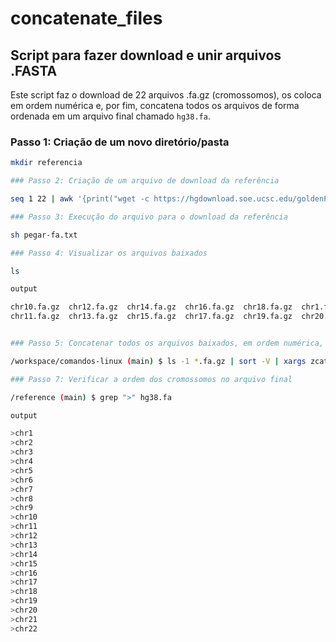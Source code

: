 # concatenate_files

## Script para fazer download e unir arquivos .FASTA

Este script faz o download de 22 arquivos .fa.gz (cromossomos), os coloca em ordem numérica e, por fim, concatena todos os arquivos de forma ordenada em um arquivo final chamado `hg38.fa`.

### Passo 1: Criação de um novo diretório/pasta

```bash
mkdir referencia

### Passo 2: Criação de um arquivo de download da referência

seq 1 22 | awk '{print("wget -c https://hgdownload.soe.ucsc.edu/goldenPath/hg38/chromosomes/chr"$1".fa.gz")}' > pegar-fa.txt

### Passo 3: Execução do arquivo para o download da referência

sh pegar-fa.txt

### Passo 4: Visualizar os arquivos baixados

ls

output 

chr10.fa.gz  chr12.fa.gz  chr14.fa.gz  chr16.fa.gz  chr18.fa.gz  chr1.fa.gz   chr21.fa.gz  chr2.fa.gz  chr4.fa.gz  chr6.fa.gz  chr8.fa.gz
chr11.fa.gz  chr13.fa.gz  chr15.fa.gz  chr17.fa.gz  chr19.fa.gz  chr20.fa.gz  chr22.fa.gz  chr3.fa.gz  chr5.fa.gz  chr7.fa.gz  chr9.fa.gz


### Passo 5: Concatenar todos os arquivos baixados, em ordem numérica, salvar em um único arquivo e  Mover o arquivo final para a pasta "reference"

/workspace/comandos-linux (main) $ ls -1 *.fa.gz | sort -V | xargs zcat > hg38.fa | mv /workspace/comandos-linux/hg38.fa /workspace/comandos-linux/reference

### Passo 7: Verificar a ordem dos cromossomos no arquivo final

/reference (main) $ grep ">" hg38.fa

output

>chr1
>chr2
>chr3
>chr4
>chr5
>chr6
>chr7
>chr8
>chr9
>chr10
>chr11
>chr12
>chr13
>chr14
>chr15
>chr16
>chr17
>chr18
>chr19
>chr20
>chr21
>chr22
